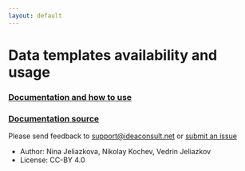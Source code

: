 ```yaml
---
layout: default
---
```


Data templates availability and usage
=====================

### [Documentation and how to use](http://ambit.sourceforge.net/enanomapper/templates)

### [Documentation source](https://github.com/enanomapper/nmdataparser/tree/master/enmconvertor/src/site)

Please send feedback to support@ideaconsult.net or [submit an issue](https://github.com/enanomapper/data.enanomapper.net/issues)


* Author: Nina Jeliazkova, Nikolay Kochev, Vedrin Jeliazkov
* License: CC-BY 4.0

